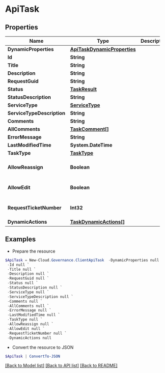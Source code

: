 # ApiTask
## Properties

Name | Type | Description | Notes
------------ | ------------- | ------------- | -------------
**DynamicProperties** | [**ApiTaskDynamicProperties**](ApiTaskDynamicProperties.md) |  | [optional] 
**Id** | **String** |  | [optional] 
**Title** | **String** |  | [optional] 
**Description** | **String** |  | [optional] 
**RequestGuid** | **String** |  | [optional] 
**Status** | [**TaskResult**](TaskResult.md) |  | [optional] 
**StatusDescription** | **String** |  | [optional] 
**ServiceType** | [**ServiceType**](ServiceType.md) |  | [optional] 
**ServiceTypeDescription** | **String** |  | [optional] 
**Comments** | **String** |  | [optional] 
**AllComments** | [**TaskComment[]**](TaskComment.md) |  | [optional] 
**ErrorMessage** | **String** |  | [optional] 
**LastModifiedTime** | **System.DateTime** |  | [optional] 
**TaskType** | [**TaskType**](TaskType.md) |  | [optional] 
**AllowReassign** | **Boolean** |  | [optional] [default to $false]
**AllowEdit** | **Boolean** |  | [optional] [default to $false]
**RequestTicketNumber** | **Int32** |  | [optional] [default to 0]
**DynamicActions** | [**TaskDynamicActions[]**](TaskDynamicActions.md) |  | [optional] 

## Examples

- Prepare the resource
```powershell
$ApiTask = New-Cloud.Governance.ClientApiTask  -DynamicProperties null `
 -Id null `
 -Title null `
 -Description null `
 -RequestGuid null `
 -Status null `
 -StatusDescription null `
 -ServiceType null `
 -ServiceTypeDescription null `
 -Comments null `
 -AllComments null `
 -ErrorMessage null `
 -LastModifiedTime null `
 -TaskType null `
 -AllowReassign null `
 -AllowEdit null `
 -RequestTicketNumber null `
 -DynamicActions null
```

- Convert the resource to JSON
```powershell
$ApiTask | ConvertTo-JSON
```

[[Back to Model list]](../README.md#documentation-for-models) [[Back to API list]](../README.md#documentation-for-api-endpoints) [[Back to README]](../README.md)

